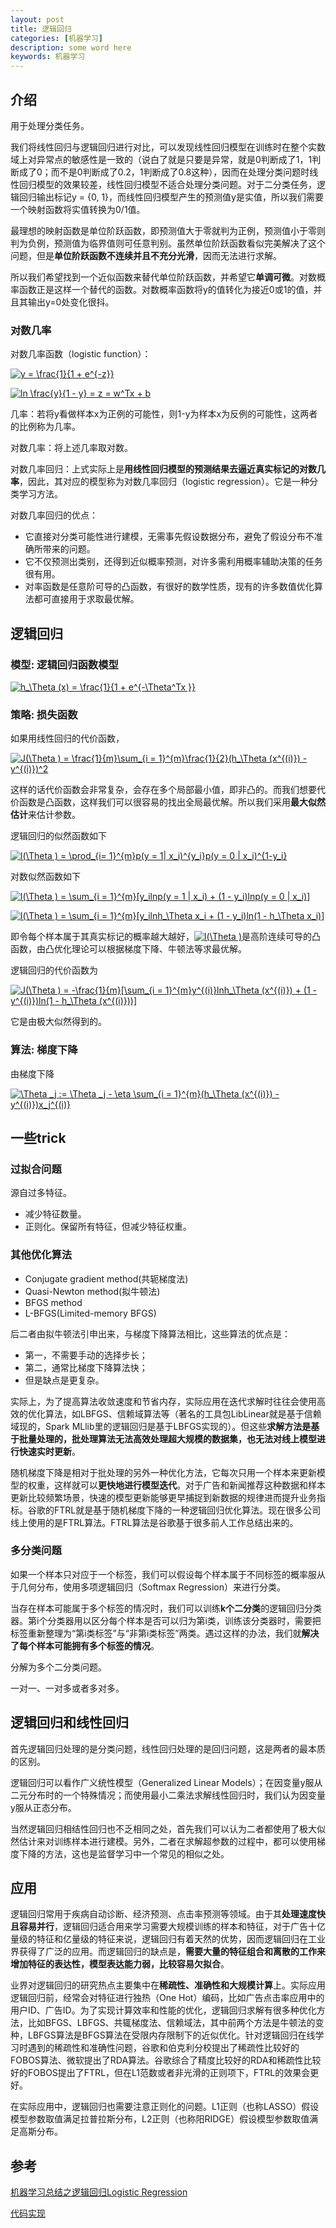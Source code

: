 ```yaml
---
layout: post
title: 逻辑回归
categories: [机器学习]
description: some word here
keywords: 机器学习
---
```


## 介绍

用于处理分类任务。

我们将线性回归与逻辑回归进行对比，可以发现线性回归模型在训练时在整个实数域上对异常点的敏感性是一致的（说白了就是只要是异常，就是0判断成了1，1判断成了0；而不是0判断成了0.2，1判断成了0.8这种），因而在处理分类问题时线性回归模型的效果较差，线性回归模型不适合处理分类问题。对于二分类任务，逻辑回归输出标记y = {0, 1}，而线性回归模型产生的预测值y是实值，所以我们需要一个映射函数将实值转换为0/1值。

最理想的映射函数是单位阶跃函数，即预测值大于零就判为正例，预测值小于零则判为负例，预测值为临界值则可任意判别。虽然单位阶跃函数看似完美解决了这个问题，但是**单位阶跃函数不连续并且不充分光滑**，因而无法进行求解。

所以我们希望找到一个近似函数来替代单位阶跃函数，并希望它**单调可微**。对数概率函数正是这样一个替代的函数。对数概率函数将y的值转化为接近0或1的值，并且其输出y=0处变化很抖。

### 对数几率

对数几率函数（logistic function）：

<a href="https://www.codecogs.com/eqnedit.php?latex=y&space;=&space;\frac{1}{1&space;&plus;&space;e^{-z}}" target="_blank"><img src="https://latex.codecogs.com/gif.latex?y&space;=&space;\frac{1}{1&space;&plus;&space;e^{-z}}" title="y = \frac{1}{1 + e^{-z}}" /></a>

<a href="https://www.codecogs.com/eqnedit.php?latex=ln&space;\frac{y}{1&space;-&space;y}&space;=&space;z&space;=&space;w^Tx&space;&plus;&space;b" target="_blank"><img src="https://latex.codecogs.com/gif.latex?ln&space;\frac{y}{1&space;-&space;y}&space;=&space;z&space;=&space;w^Tx&space;&plus;&space;b" title="ln \frac{y}{1 - y} = z = w^Tx + b" /></a>

几率：若将y看做样本x为正例的可能性，则1-y为样本x为反例的可能性，这两者的比例称为几率。

对数几率：将上述几率取对数。

对数几率回归：上式实际上是**用线性回归模型的预测结果去逼近真实标记的对数几率**，因此，其对应的模型称为对数几率回归（logistic regression）。它是一种分类学习方法。

对数几率回归的优点：

* 它直接对分类可能性进行建模，无需事先假设数据分布，避免了假设分布不准确所带来的问题。
* 它不仅预测出类别，还得到近似概率预测，对许多需利用概率辅助决策的任务很有用。
* 对率函数是任意阶可导的凸函数，有很好的数学性质，现有的许多数值优化算法都可直接用于求取最优解。

## 逻辑回归

### 模型: 逻辑回归函数模型

<a href="https://www.codecogs.com/eqnedit.php?latex=h_\Theta&space;(x)&space;=&space;\frac{1}{1&space;&plus;&space;e^{-\Theta^Tx&space;}}" target="_blank"><img src="https://latex.codecogs.com/gif.latex?h_\Theta&space;(x)&space;=&space;\frac{1}{1&space;&plus;&space;e^{-\Theta^Tx&space;}}" title="h_\Theta (x) = \frac{1}{1 + e^{-\Theta^Tx }}" /></a>

### 策略: 损失函数

如果用线性回归的代价函数，

<a href="https://www.codecogs.com/eqnedit.php?latex=J(\Theta&space;)&space;=&space;\frac{1}{m}\sum_{i&space;=&space;1}^{m}\frac{1}{2}(h_\Theta&space;(x^{(i)})&space;-&space;y^{(i)})^2" target="_blank"><img src="https://latex.codecogs.com/gif.latex?J(\Theta&space;)&space;=&space;\frac{1}{m}\sum_{i&space;=&space;1}^{m}\frac{1}{2}(h_\Theta&space;(x^{(i)})&space;-&space;y^{(i)})^2" title="J(\Theta ) = \frac{1}{m}\sum_{i = 1}^{m}\frac{1}{2}(h_\Theta (x^{(i)}) - y^{(i)})^2" /></a>

这样的话代价函数会非常复杂，会存在多个局部最小值，即非凸的。而我们想要代价函数是凸函数，这样我们可以很容易的找出全局最优解。所以我们采用**最大似然估计**来估计参数。

逻辑回归的似然函数如下

<a href="https://www.codecogs.com/eqnedit.php?latex=l(\Theta&space;)&space;=&space;\prod_{i=&space;1}^{m}p(y&space;=&space;1|&space;x_i)^{y_i}p(y&space;=&space;0&space;|&space;x_i)^{1-y_i}" target="_blank"><img src="https://latex.codecogs.com/gif.latex?l(\Theta&space;)&space;=&space;\prod_{i=&space;1}^{m}p(y&space;=&space;1|&space;x_i)^{y_i}p(y&space;=&space;0&space;|&space;x_i)^{1-y_i}" title="l(\Theta ) = \prod_{i= 1}^{m}p(y = 1| x_i)^{y_i}p(y = 0 | x_i)^{1-y_i}" /></a>

对数似然函数如下

<a href="https://www.codecogs.com/eqnedit.php?latex=l(\Theta&space;)&space;=&space;\sum_{i&space;=&space;1}^{m}[y_ilnp(y&space;=&space;1&space;|&space;x_i)&space;&plus;&space;(1&space;-&space;y_i)lnp(y&space;=&space;0&space;|&space;x_i)]" target="_blank"><img src="https://latex.codecogs.com/gif.latex?l(\Theta&space;)&space;=&space;\sum_{i&space;=&space;1}^{m}[y_ilnp(y&space;=&space;1&space;|&space;x_i)&space;&plus;&space;(1&space;-&space;y_i)lnp(y&space;=&space;0&space;|&space;x_i)]" title="l(\Theta ) = \sum_{i = 1}^{m}[y_ilnp(y = 1 | x_i) + (1 - y_i)lnp(y = 0 | x_i)]" /></a>

<a href="https://www.codecogs.com/eqnedit.php?latex=l(\Theta&space;)&space;=&space;\sum_{i&space;=&space;1}^{m}[y_ilnh_\Theta&space;x_i&space;&plus;&space;(1&space;-&space;y_i)ln(1&space;-&space;h_\Theta&space;x_i)]" target="_blank"><img src="https://latex.codecogs.com/gif.latex?l(\Theta&space;)&space;=&space;\sum_{i&space;=&space;1}^{m}[y_ilnh_\Theta&space;x_i&space;&plus;&space;(1&space;-&space;y_i)ln(1&space;-&space;h_\Theta&space;x_i)]" title="l(\Theta ) = \sum_{i = 1}^{m}[y_ilnh_\Theta x_i + (1 - y_i)ln(1 - h_\Theta x_i)]" /></a>

即令每个样本属于其真实标记的概率越大越好，<a href="https://www.codecogs.com/eqnedit.php?latex=l(\Theta&space;)" target="_blank"><img src="https://latex.codecogs.com/gif.latex?l(\Theta&space;)" title="l(\Theta )" /></a>是高阶连续可导的凸函数，由凸优化理论可以根据梯度下降、牛顿法等求最优解。

逻辑回归的代价函数为

<a href="https://www.codecogs.com/eqnedit.php?latex=J(\Theta&space;)&space;=&space;-\frac{1}{m}[\sum_{i&space;=&space;1}^{m}y^{(i)}lnh_\Theta&space;(x^{(i)})&space;&plus;&space;(1&space;-&space;y^{(i)})ln(1&space;-&space;h_\Theta&space;(x^{(i)}))]" target="_blank"><img src="https://latex.codecogs.com/gif.latex?J(\Theta&space;)&space;=&space;-\frac{1}{m}[\sum_{i&space;=&space;1}^{m}y^{(i)}lnh_\Theta&space;(x^{(i)})&space;&plus;&space;(1&space;-&space;y^{(i)})ln(1&space;-&space;h_\Theta&space;(x^{(i)}))]" title="J(\Theta ) = -\frac{1}{m}[\sum_{i = 1}^{m}y^{(i)}lnh_\Theta (x^{(i)}) + (1 - y^{(i)})ln(1 - h_\Theta (x^{(i)}))]" /></a>

它是由极大似然得到的。

### 算法: 梯度下降 

由梯度下降

<a href="https://www.codecogs.com/eqnedit.php?latex=\Theta&space;_j&space;:=&space;\Theta&space;_j&space;-&space;\eta&space;\sum_{i&space;=&space;1}^{m}(h_\Theta&space;(x^{(i)})&space;-&space;y^{(i)})x_j^{(i)}" target="_blank"><img src="https://latex.codecogs.com/gif.latex?\Theta&space;_j&space;:=&space;\Theta&space;_j&space;-&space;\eta&space;\sum_{i&space;=&space;1}^{m}(h_\Theta&space;(x^{(i)})&space;-&space;y^{(i)})x_j^{(i)}" title="\Theta _j := \Theta _j - \eta \sum_{i = 1}^{m}(h_\Theta (x^{(i)}) - y^{(i)})x_j^{(i)}" /></a>

## 一些trick

### 过拟合问题

源自过多特征。

* 减少特征数量。
* 正则化。保留所有特征，但减少特征权重。

### 其他优化算法

* Conjugate gradient method(共轭梯度法)
* Quasi-Newton method(拟牛顿法)
* BFGS method
* L-BFGS(Limited-memory BFGS)

后二者由拟牛顿法引申出来，与梯度下降算法相比，这些算法的优点是：

* 第一，不需要手动的选择步长；
* 第二，通常比梯度下降算法快；
* 但是缺点是更复杂。

实际上，为了提高算法收敛速度和节省内存，实际应用在迭代求解时往往会使用高效的优化算法，如LBFGS、信赖域算法等（著名的工具包LibLinear就是基于信赖域现的，Spark MLlib里的逻辑回归是基于LBFGS实现的）。但这些**求解方法是基于批量处理的，批处理算法无法高效处理超大规模的数据集，也无法对线上模型进行快速实时更新**。

随机梯度下降是相对于批处理的另外一种优化方法，它每次只用一个样本来更新模型的权重，这样就可以**更快地进行模型迭代**。对于广告和新闻推荐这种数据和样本更新比较频繁场景，快速的模型更新能够更早捕捉到新数据的规律进而提升业务指标。谷歌的FTRL就是基于随机梯度下降的一种逻辑回归优化算法。现在很多公司线上使用的是FTRL算法。FTRL算法是谷歌基于很多前人工作总结出来的。

### 多分类问题

如果一个样本只对应于一个标签，我们可以假设每个样本属于不同标签的概率服从于几何分布，使用多项逻辑回归（Softmax Regression）来进行分类。

当存在样本可能属于多个标签的情况时，我们可以训练**k个二分类**的逻辑回归分类器。第i个分类器用以区分每个样本是否可以归为第i类，训练该分类器时，需要把标签重新整理为“第i类标签”与“非第i类标签”两类。遇过这样的办法，我们就**解决了每个样本可能拥有多个标签的情况**。

分解为多个二分类问题。

一对一、一对多或者多对多。

## 逻辑回归和线性回归

首先逻辑回归处理的是分类问题，线性回归处理的是回归问题，这是两者的最本质的区别。

逻辑回归可以看作广义统性模型（Generalized Linear Models）；在因变量y服从二元分布时的一个特殊情况；而使用最小二乘法求解线性回归时，我们认为因变量y服从正态分布。

当然逻辑回归相结性回归也不乏相同之处，首先我们可以认为二者都使用了极大似然估计来对训练样本进行建模。另外，二者在求解超参数的过程中，都可以使用梯度下降的方法，这也是监督学习中一个常见的相似之处。

## 应用

逻辑回归常用于疾病自动诊断、经济预测、点击率预测等领域。由于其**处理速度快且容易并行**，逻辑回归适合用来学习需要大规模训练的样本和特征，对于广告十亿量级的特征和亿量级的特征来说，逻辑回归有着天然的优势，因而逻辑回归在工业界获得了广泛的应用。而逻辑回归的缺点是，**需要大量的特征组合和离散的工作来增加特征的表达性，模型表达能力弱，比较容易欠拟合**。

业界对逻辑回归的研究热点主要集中在**稀疏性、准确性和大规模计算**上。实际应用逻辑回归前，经常会对特征进行独热（One Hot）编码，比如广告点击率应用中的用户ID、广告ID。为了实现计算效率和性能的优化，逻辑回归求解有很多种优化方法，比如BFGS、LBFGS、共辄梯度法、信赖域法，其中前两个方法是牛顿法的变种，LBFGS算法是BFGS算法在受限内存限制下的近似优化。针对逻辑回归在线学习时遇到的稀疏性和准确性问题，谷歌和伯克利分校提出了稀疏性比较好的FOBOS算法、微软提出了RDA算法。谷歌综合了精度比较好的RDA和稀疏性比较好的FOBOS提出了FTRL，但在L1范数或者非光滑的正则项下，FTRL的效果会更好。

在实际应用中，逻辑回归也需要注意正则化的问题。L1正则（也称LASSO）假设模型参数取值满足拉普拉斯分布，L2正则（也称阳RIDGE）假设模型参数取值满足高斯分布。

## 参考

[机器学习总结之逻辑回归Logistic Regression](https://blog.csdn.net/hustlx/article/details/51153029)

[代码实现](https://github.com/SmirkCao/MLiA/blob/master/CH05%20Logistic%20Regression.ipynb)
